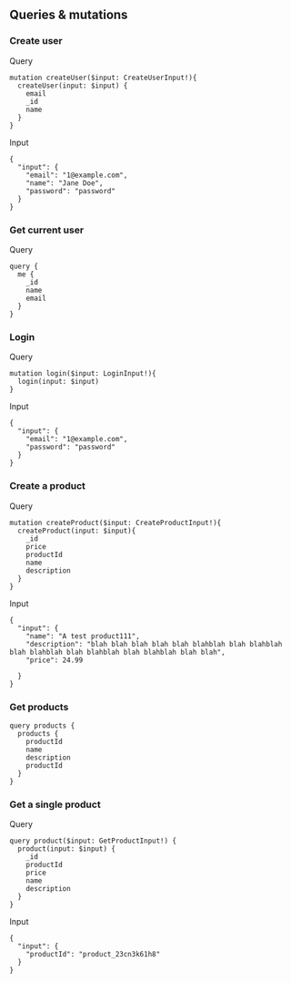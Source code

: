 ## Queries & mutations
### Create user
Query
```
mutation createUser($input: CreateUserInput!){
  createUser(input: $input) {
    email
    _id
    name
  }
}
```

Input
```
{
  "input": {
    "email": "1@example.com",
    "name": "Jane Doe",
    "password": "password"
  }
}
```

### Get current user
Query
```
query {
  me {
    _id
    name
    email
  }
}
```

### Login
Query
```
mutation login($input: LoginInput!){
  login(input: $input) 
}
```

Input
```
{
  "input": {
    "email": "1@example.com",
    "password": "password"
  }
}
```

### Create a product
Query
```
mutation createProduct($input: CreateProductInput!){
  createProduct(input: $input){
    _id
    price
    productId
    name
    description
  }
}
```

Input
```
{
  "input": {
    "name": "A test product111",
    "description": "blah blah blah blah blah blahblah blah blahblah blah blahblah blah blahblah blah blahblah blah blah",
    "price": 24.99
    
  }
}
```

### Get products
```
query products {
  products {
    productId
    name
    description
    productId
  }
}
```

### Get a single product
Query
```
query product($input: GetProductInput!) {
  product(input: $input) {
    _id
    productId
    price
    name
    description
  }
}
```

Input
```
{
  "input": {
    "productId": "product_23cn3k61h8"
  }
}
```